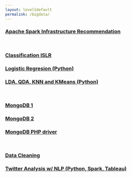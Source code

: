 ```yaml
---
layout: level1default 
permalink: /bigdata/
---
```




<h3><a href="{{ base_url }}/bigdata/spark-infra/">Apache Spark Infrastructure Recommendation</a></h3>
<br>
<h3><a href="{{ base_url }}/bigdata/classification/">Classification ISLR</a></h3>
<h3><a href="{{ base_url }}/bigdata/logistic-regression/">Logistic Regresion (Python)</a></h3>
<h3><a href="{{ base_url }}/bigdata/lda-qda-knn/">LDA, QDA, KNN and KMeans (Python)</a></h3>
<br>
<h3><a href="{{ base_url }}/reference/ref_mongodb_01/">MongoDB 1</a></h3>
<h3><a href="{{ base_url }}/reference/ref_mongodb_02/">MongoDB 2</a></h3>
<h3><a href="{{ base_url }}/bigdata/mongodb-php/">MongoDB PHP driver</a></h3>
<br>
<h3><a href="{{ base_url }}/bigdata/data-cleaning/">Data Cleaning</a></h3>
<h3><a href="{{ base_url }}/bigdata/twitter-analysis">Twitter Analysis w/ NLP (Python, Spark, Tableau)</a></h3>